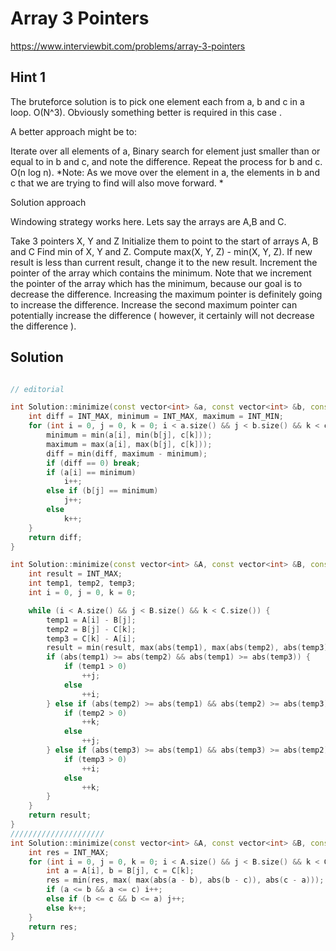 # Array 3 Pointers

https://www.interviewbit.com/problems/array-3-pointers


## Hint 1

The bruteforce solution is to pick one element each from a, b and c in a loop. O(N^3). 
Obviously something better is required in this case .

A better approach might be to:

Iterate over all elements of a,
Binary search for element just smaller than or equal to in b and c, and note the difference.
Repeat the process for b and c. O(n log n).
*Note: As we move over the element in a, the elements in b and c that we are trying to find will also move forward. *

Solution approach

Windowing strategy works here. 
Lets say the arrays are A,B and C.

Take 3 pointers X, Y and Z
Initialize them to point to the start of arrays A, B and C
Find min of X, Y and Z.
Compute max(X, Y, Z) - min(X, Y, Z).
If new result is less than current result, change it to the new result.
Increment the pointer of the array which contains the minimum.
Note that we increment the pointer of the array which has the minimum,
because our goal is to decrease the difference. Increasing the maximum pointer
is definitely going to increase the difference. Increase the second maximum pointer can potentially
increase the difference ( however, it certainly will not decrease the difference ).
## Solution

```cpp

// editorial

int Solution::minimize(const vector<int> &a, const vector<int> &b, const vector<int> &c) {
    int diff = INT_MAX, minimum = INT_MAX, maximum = INT_MIN;
    for (int i = 0, j = 0, k = 0; i < a.size() && j < b.size() && k < c.size();) {
        minimum = min(a[i], min(b[j], c[k]));
        maximum = max(a[i], max(b[j], c[k]));
        diff = min(diff, maximum - minimum);
        if (diff == 0) break;
        if (a[i] == minimum)
            i++;
        else if (b[j] == minimum)
            j++;
        else
            k++;
    }
    return diff;
}

int Solution::minimize(const vector<int> &A, const vector<int> &B, const vector<int> &C) {
    int result = INT_MAX;
    int temp1, temp2, temp3;
    int i = 0, j = 0, k = 0;

    while (i < A.size() && j < B.size() && k < C.size()) {
        temp1 = A[i] - B[j];
        temp2 = B[j] - C[k];
        temp3 = C[k] - A[i];
        result = min(result, max(abs(temp1), max(abs(temp2), abs(temp3))));
        if (abs(temp1) >= abs(temp2) && abs(temp1) >= abs(temp3)) {
            if (temp1 > 0)
                ++j;
            else
                ++i;
        } else if (abs(temp2) >= abs(temp1) && abs(temp2) >= abs(temp3)) {
            if (temp2 > 0)
                ++k;
            else
                ++j;
        } else if (abs(temp3) >= abs(temp1) && abs(temp3) >= abs(temp2)) {
            if (temp3 > 0)
                ++i;
            else
                ++k;
        }
    }
    return result;
}
/////////////////////
int Solution::minimize(const vector<int> &A, const vector<int> &B, const vector<int> &C) {
    int res = INT_MAX;
    for (int i = 0, j = 0, k = 0; i < A.size() && j < B.size() && k < C.size();) {
        int a = A[i], b = B[j], c = C[k];
        res = min(res, max( max(abs(a - b), abs(b - c)), abs(c - a)));
        if (a <= b && a <= c) i++;
        else if (b <= c && b <= a) j++;
        else k++;
    }
    return res;
}
```
